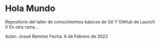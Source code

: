 # Hola Mundo
Repositorio del taller de conocimientos básicos de Git Y GitHub de Launch X
En otra rama...

Autor: Josué Ramírez
Fecha: 6 de Febrero de 2022
